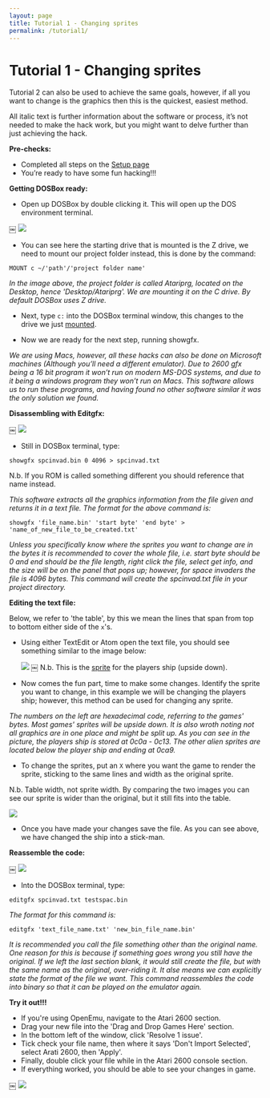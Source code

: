 ```yaml
---
layout: page
title: Tutorial 1 - Changing sprites
permalink: /tutorial1/
---
```


# **Tutorial 1 - Changing sprites**

Tutorial 2 can also be used to achieve the same goals, however, if all you want to change is the graphics then this is the quickest, easiest method.

All italic text is further information about the software or process, it’s not needed to make the hack work, but you might want to delve further than just achieving the hack.

**Pre-checks:**

* Completed all steps on the [Setup page](http://localhost:4000/setup/)
* You’re ready to have some fun hacking!!!


**Getting DOSBox ready:**

* Open up DOSBox by double clicking it. This will open up the DOS environment terminal.

￼ ![](/images/dosbox1.png?raw=true)

* You can see here the starting drive that is mounted is the Z drive, we need to mount our project folder instead, this is done by the command:

` MOUNT c ~/'path'/'project folder name' `

*In the image above, the project folder is called Atariprg, located on the Desktop, hence 'Desktop/Atariprg'. We are mounting it on the C drive. By default DOSBox uses Z drive.*

* Next, type `c:` into the DOSBox terminal window, this changes to the drive we just [mounted](http://whatis.techtarget.com/definition/mount).

* Now we are ready for the next step, running showgfx.

*We are using Macs, however, all these hacks can also be done on Microsoft machines (Although you’ll need a different emulator). Due to 2600 gfx being a 16 bit program it won’t run on modern MS-DOS systems, and due to it being a windows program they won’t run on Macs. This software allows us to run these programs, and having found no other software similar it was the only solution we found.*

**Disassembling with Editgfx:**

￼ ![](/images/dosbox2.png?raw=true)

* Still in DOSBox terminal, type:

`showgfx spcinvad.bin 0 4096 > spcinvad.txt`

N.b. If you ROM is called something different you should reference that name instead.

*This software extracts all the graphics information from the file given and returns it in a text file. The format for the above command is:*

`showgfx 'file_name.bin' 'start byte' 'end byte' > 'name_of_new_file_to_be_created.txt'`

*Unless you specifically know where the sprites you want to change are in the bytes it is recommended to cover the whole file, i.e. start byte should be 0 and end should be the file length, right click the file, select get info, and the size will be on the panel that pops up; however, for space invaders the file is 4096 bytes. This command will create the spcinvad.txt file in your project directory.*

**Editing the text file:**

Below, we refer to 'the table', by this we mean the lines that span from top to bottom either side of the `x`'s.

* Using either TextEdit or Atom open the text file, you should see something similar to the image below:

  ![](/images/text_file1.png?raw=true) ￼
N.b. This is the [ sprite](https://techterms.com/definition/sprite) for the players ship (upside down).
* Now comes the fun part, time to make some changes. Identify the sprite you want to change, in this example we will be changing the players ship; however, this method can be used for changing any sprite.

*The numbers on the left are hexadecimal code, referring to the games' bytes. Most games' sprites will be upside down. It is also wroth noting not all graphics are in one place and might be split up. As you can see in the picture, the players ship is stored at 0c0a - 0c13. The other alien sprites are located below the player ship and ending at 0ca9.*

* To change the sprites, put an `X` where you want the game to render the sprite, sticking to the same lines and width as the original sprite.

N.b. Table width, not sprite width. By comparing the two images you can see our sprite is wider than the original, but it still fits into the table.

  ![](/images/text_file2.png?raw=true)
* Once you have made your changes save the file. As you can see above, we have changed the ship into a stick-man.

**Reassemble the code:**

￼ ![](/images/dosbox3.png?raw=true)

* Into the DOSBox terminal, type:

`editgfx spcinvad.txt testspac.bin`

*The format for this command is:*

`editgfx 'text_file_name.txt' 'new_bin_file_name.bin'`

*It is recommended you call the file something other than the original name. One reason for this is because if something goes wrong you still have the original. If we left the last section blank, it would still create the file, but with the same name as the original, over-riding it. It alse means we can explicitly state the format of the file we want. This command reassembles the code into binary so that it can be played on the emulator again.*

**Try it out!!!**

* If you're using OpenEmu, navigate to the Atari 2600 section.
* Drag your new file into the 'Drag and Drop Games Here' section.
* In the bottom left of the window, click 'Resolve 1 issue'.
* Tick check your file name, then where it says 'Don't Import Selected', select Arati 2600, then 'Apply'.
* Finally, double click your file while in the Atari 2600 console section.
* If everything worked, you should be able to see your changes in game.

￼ ![](/images/space.png?raw=true)
